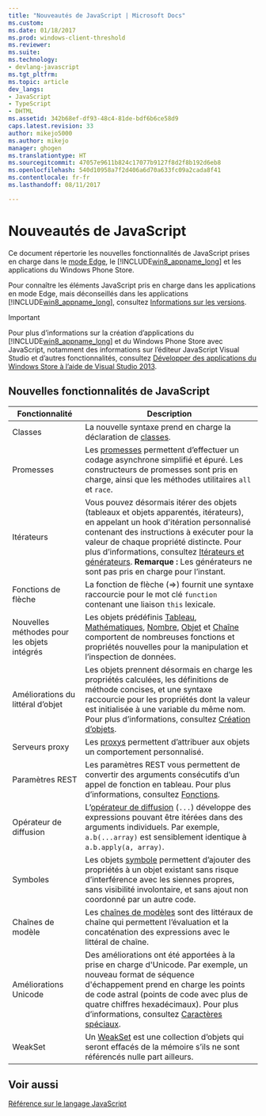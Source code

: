 ```yaml
---
title: "Nouveautés de JavaScript | Microsoft Docs"
ms.custom: 
ms.date: 01/18/2017
ms.prod: windows-client-threshold
ms.reviewer: 
ms.suite: 
ms.technology:
- devlang-javascript
ms.tgt_pltfrm: 
ms.topic: article
dev_langs:
- JavaScript
- TypeScript
- DHTML
ms.assetid: 342b68ef-df93-48c4-81de-bdf6b6ce58d9
caps.latest.revision: 33
author: mikejo5000
ms.author: mikejo
manager: ghogen
ms.translationtype: HT
ms.sourcegitcommit: 47057e9611b824c17077b9127f8d2f8b192d6eb8
ms.openlocfilehash: 540d10958a7f2d406a6d70a633fc09a2cada8f41
ms.contentlocale: fr-fr
ms.lasthandoff: 08/11/2017

---
```

# <a name="what39s-new-in-javascript"></a>Nouveautés de JavaScript
Ce document répertorie les nouvelles fonctionnalités de JavaScript prises en charge dans le [mode Edge](http://blogs.msdn.com/b/ie/archive/2014/11/11/living-on-the-edge-our-next-step-in-interoperability.aspx), le [!INCLUDE[win8_appname_long](../javascript/includes/win8-appname-long-md.md)] et les applications du Windows Phone Store.  
  
 Pour connaître les éléments JavaScript pris en charge dans les applications en mode Edge, mais déconseillés dans les applications [!INCLUDE[win8_appname_long](../javascript/includes/win8-appname-long-md.md)], consultez [Informations sur les versions](../javascript/reference/javascript-version-information.md).  
  
> [!IMPORTANT]
>  Pour plus d’informations sur la création d’applications du [!INCLUDE[win8_appname_long](../javascript/includes/win8-appname-long-md.md)] et du Windows Phone Store avec JavaScript, notamment des informations sur l’éditeur JavaScript Visual Studio et d’autres fonctionnalités, consultez [Développer des applications du Windows Store à l’aide de Visual Studio 2013](http://go.microsoft.com/fwlink/p/?LinkID=238263).  
  
## <a name="new-features-in-javascript"></a>Nouvelles fonctionnalités de JavaScript  
  
|Fonctionnalité|Description|  
|-------------|-----------------|  
|Classes|La nouvelle syntaxe prend en charge la déclaration de [classes](../javascript/reference/class-statement-javascript.md).|  
|Promesses|Les [promesses](../javascript/reference/promise-object-javascript.md) permettent d’effectuer un codage asynchrone simplifié et épuré. Les constructeurs de promesses sont pris en charge, ainsi que les méthodes utilitaires `all` et `race`.|  
|Itérateurs|Vous pouvez désormais itérer des objets (tableaux et objets apparentés, itérateurs), en appelant un hook d'itération personnalisé contenant des instructions à exécuter pour la valeur de chaque propriété distincte. Pour plus d’informations, consultez [Itérateurs et générateurs](../javascript/advanced/iterators-and-generators-javascript.md). **Remarque :** Les générateurs ne sont pas pris en charge pour l’instant.|  
|Fonctions de flèche|La fonction de flèche (=>) fournit une syntaxe raccourcie pour le mot clé `function` contenant une liaison `this` lexicale.|  
|Nouvelles méthodes pour les objets intégrés|Les objets prédéfinis [Tableau](../javascript/reference/array-object-javascript.md), [Mathématiques](../javascript/reference/math-object-javascript.md), [Nombre](../javascript/reference/number-object-javascript.md), [Objet](../javascript/reference/object-object-javascript.md) et [Chaîne](../javascript/reference/string-object-javascript.md) comportent de nombreuses fonctions et propriétés nouvelles pour la manipulation et l’inspection de données.|  
|Améliorations du littéral d’objet|Les objets prennent désormais en charge les propriétés calculées, les définitions de méthode concises, et une syntaxe raccourcie pour les propriétés dont la valeur est initialisée à une variable du même nom. Pour plus d’informations, consultez [Création d’objets](../javascript/creating-objects-javascript.md).|  
|Serveurs proxy|Les [proxys](../javascript/reference/proxy-object-javascript.md) permettent d’attribuer aux objets un comportement personnalisé.|  
|Paramètres REST|Les paramètres REST vous permettent de convertir des arguments consécutifs d’un appel de fonction en tableau. Pour plus d’informations, consultez [Fonctions](../javascript/functions-javascript.md).|  
|Opérateur de diffusion|L’[opérateur de diffusion](../javascript/reference/spread-operator-decrement-dot-dot-dot-javascript.md) (`...`) développe des expressions pouvant être itérées dans des arguments individuels. Par exemple, `a.b(...array)` est sensiblement identique à `a.b.apply(a, array)`.|  
|Symboles|Les objets [symbole](../javascript/reference/symbol-object-javascript.md) permettent d’ajouter des propriétés à un objet existant sans risque d’interférence avec les siennes propres, sans visibilité involontaire, et sans ajout non coordonné par un autre code.|  
|Chaînes de modèle|Les [chaînes de modèles](../javascript/advanced/template-strings-javascript.md) sont des littéraux de chaîne qui permettent l’évaluation et la concaténation des expressions avec le littéral de chaîne.|  
|Améliorations Unicode|Des améliorations ont été apportées à la prise en charge d'Unicode. Par exemple, un nouveau format de séquence d'échappement prend en charge les points de code astral (points de code avec plus de quatre chiffres hexadécimaux). Pour plus d’informations, consultez [Caractères spéciaux](../javascript/advanced/special-characters-javascript.md).|  
|WeakSet|Un [WeakSet](../javascript/reference/weakset-object-javascript.md) est une collection d’objets qui seront effacés de la mémoire s’ils ne sont référencés nulle part ailleurs.|  
  
## <a name="see-also"></a>Voir aussi  
 [Référence sur le langage JavaScript](../javascript/javascript-language-reference.md)
